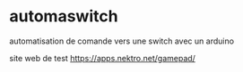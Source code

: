 # automaswitch
 automatisation de comande vers une switch avec un arduino


site web de test https://apps.nektro.net/gamepad/